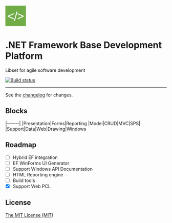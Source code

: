 ![logo](https://raw.githubusercontent.com/ennerperez/platform/master/.editoricon.png)

# .NET Framework Base Development Platform
Libset for agile software development

[![Build status](https://ci.appveyor.com/api/projects/status/jimdf75wtg44hb6h?svg=true)](https://ci.appveyor.com/project/ennerperez/platform)

---------------------------------------

See the [changelog](CHANGELOG.md) for changes.

## Blocks

|------|
|Presentation|Forms|Reporting
|Model|CRUD|MVC|SPS|
|Support|Data|Web|Drawing|Windows

## Roadmap
- [ ] Hybrid EF integration
- [ ] EF WinForms UI Generator
- [ ] Support Windows API Documentation
- [ ] HTML Reporting engine
- [ ] Build tools
- [x] Support Web PCL

## License
[The MIT License (MIT)](LICENSE)
